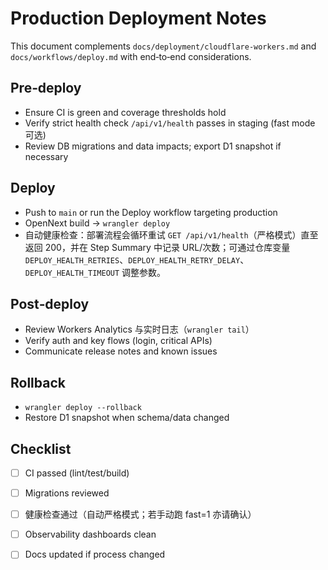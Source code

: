 # Production Deployment Notes

This document complements `docs/deployment/cloudflare-workers.md` and `docs/workflows/deploy.md` with end‑to‑end considerations.

## Pre‑deploy
- Ensure CI is green and coverage thresholds hold
- Verify strict health check `/api/v1/health` passes in staging (fast mode 可选)
- Review DB migrations and data impacts; export D1 snapshot if necessary

## Deploy
- Push to `main` or run the Deploy workflow targeting production
- OpenNext build → `wrangler deploy`
- 自动健康检查：部署流程会循环重试 `GET /api/v1/health`（严格模式）直至返回 200，并在 Step Summary 中记录 URL/次数；可通过仓库变量 `DEPLOY_HEALTH_RETRIES`、`DEPLOY_HEALTH_RETRY_DELAY`、`DEPLOY_HEALTH_TIMEOUT` 调整参数。

## Post‑deploy
- Review Workers Analytics 与实时日志（`wrangler tail`）
- Verify auth and key flows (login, critical APIs)
- Communicate release notes and known issues

## Rollback
- `wrangler deploy --rollback`
- Restore D1 snapshot when schema/data changed

## Checklist
- [ ] CI passed (lint/test/build)
- [ ] Migrations reviewed
- [ ] 健康检查通过（自动严格模式；若手动跑 fast=1 亦请确认）
- [ ] Observability dashboards clean
- [ ] Docs updated if process changed

